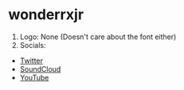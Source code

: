 # wonderrxjr

1. Logo: None (Doesn't care about the font either)
2. Socials:
  - [Twitter](https://twitter.com/wonderrxjr)
  - [SoundCloud](https://soundcloud.com/wonderrxjr)
  - [YouTube](https://www.youtube.com/channel/UCfqLq452n9VIlVu68pLhaqg)


